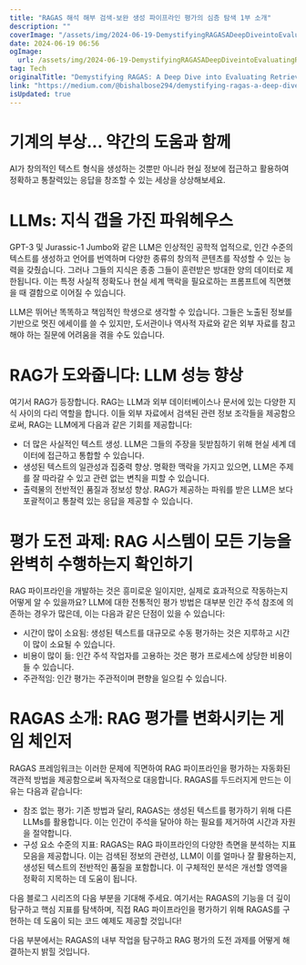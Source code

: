 ```yaml
---
title: "RAGAS 해석 해부 검색-보완 생성 파이프라인 평가의 심층 탐색 1부 소개"
description: ""
coverImage: "/assets/img/2024-06-19-DemystifyingRAGASADeepDiveintoEvaluatingRetrieval-AugmentedGenerationPipelinesPart1Introduction_0.png"
date: 2024-06-19 06:56
ogImage:
  url: /assets/img/2024-06-19-DemystifyingRAGASADeepDiveintoEvaluatingRetrieval-AugmentedGenerationPipelinesPart1Introduction_0.png
tag: Tech
originalTitle: "Demystifying RAGAS: A Deep Dive into Evaluating Retrieval-Augmented Generation Pipelines (Part 1: Introduction)"
link: "https://medium.com/@bishalbose294/demystifying-ragas-a-deep-dive-into-evaluating-retrieval-augmented-generation-pipelines-part-1-f8a6f28927c6"
isUpdated: true
---
```


# 기계의 부상... 약간의 도움과 함께

AI가 창의적인 텍스트 형식을 생성하는 것뿐만 아니라 현실 정보에 접근하고 활용하여 정확하고 통찰력있는 응답을 창조할 수 있는 세상을 상상해보세요.

# LLMs: 지식 갭을 가진 파워헤우스

GPT-3 및 Jurassic-1 Jumbo와 같은 LLM은 인상적인 공학적 업적으로, 인간 수준의 텍스트를 생성하고 언어를 번역하며 다양한 종류의 창의적 콘텐츠를 작성할 수 있는 능력을 갖췄습니다. 그러나 그들의 지식은 종종 그들이 훈련받은 방대한 양의 데이터로 제한됩니다. 이는 특정 사실적 정확도나 현실 세계 맥락을 필요로하는 프롬프트에 직면했을 때 결함으로 이어질 수 있습니다.

<div class="content-ad"></div>

LLM은 뛰어난 똑똑하고 책임적인 학생으로 생각할 수 있습니다. 그들은 노출된 정보를 기반으로 멋진 에세이를 쓸 수 있지만, 도서관이나 역사적 자료와 같은 외부 자료를 참고해야 하는 질문에 어려움을 겪을 수도 있습니다.

# RAG가 도와줍니다: LLM 성능 향상

여기서 RAG가 등장합니다. RAG는 LLM과 외부 데이터베이스나 문서에 있는 다양한 지식 사이의 다리 역할을 합니다. 이들 외부 자료에서 검색된 관련 정보 조각들을 제공함으로써, RAG는 LLM에게 다음과 같은 기회를 제공합니다:

- 더 많은 사실적인 텍스트 생성. LLM은 그들의 주장을 뒷받침하기 위해 현실 세계 데이터에 접근하고 통합할 수 있습니다.
- 생성된 텍스트의 일관성과 집중력 향상. 명확한 맥락을 가지고 있으면, LLM은 주제를 잘 따라갈 수 있고 관련 없는 변칙을 피할 수 있습니다.
- 출력물의 전반적인 품질과 정보성 향상. RAG가 제공하는 파워를 받은 LLM은 보다 포괄적이고 통찰력 있는 응답을 제공할 수 있습니다.

<div class="content-ad"></div>

# 평가 도전 과제: RAG 시스템이 모든 기능을 완벽히 수행하는지 확인하기

RAG 파이프라인을 개발하는 것은 흥미로운 일이지만, 실제로 효과적으로 작동하는지 어떻게 알 수 있을까요? LLM에 대한 전통적인 평가 방법은 대부분 인간 주석 참조에 의존하는 경우가 많은데, 이는 다음과 같은 단점이 있을 수 있습니다:

- 시간이 많이 소요됨: 생성된 텍스트를 대규모로 수동 평가하는 것은 지루하고 시간이 많이 소요될 수 있습니다.
- 비용이 많이 듦: 인간 주석 작업자를 고용하는 것은 평가 프로세스에 상당한 비용이 들 수 있습니다.
- 주관적임: 인간 평가는 주관적이며 편향을 일으킬 수 있습니다.

# RAGAS 소개: RAG 평가를 변화시키는 게임 체인저

<div class="content-ad"></div>

RAGAS 프레임워크는 이러한 문제에 직면하여 RAG 파이프라인을 평가하는 자동화된 객관적 방법을 제공함으로써 독자적으로 대응합니다. RAGAS를 두드러지게 만드는 이유는 다음과 같습니다:

- 참조 없는 평가: 기존 방법과 달리, RAGAS는 생성된 텍스트를 평가하기 위해 다른 LLMs를 활용합니다. 이는 인간이 주석을 달아야 하는 필요를 제거하여 시간과 자원을 절약합니다.
- 구성 요소 수준의 지표: RAGAS는 RAG 파이프라인의 다양한 측면을 분석하는 지표 모음을 제공합니다. 이는 검색된 정보의 관련성, LLM이 이를 얼마나 잘 활용하는지, 생성된 텍스트의 전반적인 품질을 포함합니다. 이 구체적인 분석은 개선할 영역을 정확히 지목하는 데 도움이 됩니다.

다음 블로그 시리즈의 다음 부분을 기대해 주세요. 여기서는 RAGAS의 기능을 더 깊이 탐구하고 핵심 지표를 탐색하며, 직접 RAG 파이프라인을 평가하기 위해 RAGAS를 구현하는 데 도움이 되는 코드 예제도 제공할 것입니다!

다음 부분에서는 RAGAS의 내부 작업을 탐구하고 RAG 평가의 도전 과제를 어떻게 해결하는지 밝힐 것입니다.
